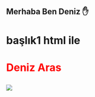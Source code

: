 ## Merhaba Ben Deniz ✋
<h1>başlık1 html ile</h1>
<h1 style="color:red">Deniz Aras </h1>
<h2 style="color:blue"></h1>
<img src="https://upload.wikimedia.org/wikipedia/commons/thumb/2/20/Logo_of_Beşiktaş_JK.svg/1200px-Logo_of_Beşiktaş_JK.svg.png"/>


